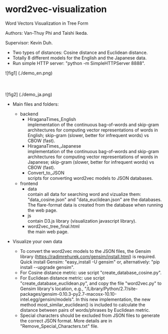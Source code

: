 # word2vec-visualization
Word Vectors Visualization in Tree Form

Authors: Van-Thuy Phi and Taishi Ikeda.

Supervisor: Kevin Duh.

- Two types of distances: Cosine distance and Euclidean distance.
- Totally 8 different models for the English and the Japanese data.
- Run simple HTTP server: "python -m SimpleHTTPServer 8888".

![fig1] (./demo_en.png)
<br><br><br><br>
![fig2] (./demo_ja.png)

- Main files and folders:
	+ backend<br>
		+ HiraganaTimes_English<br>
			implementation of the continuous bag-of-words and skip-gram architectures for computing vector representations of words in English; skip-gram (slower, better for infrequent words) vs CBOW (fast).
		+ HiraganaTimes_Japanese<br>
			implementation of the continuous bag-of-words and skip-gram architectures for computing vector representations of words in Japanese; skip-gram (slower, better for infrequent words) vs CBOW (fast).
		+ Convert_to_JSON <br>
			scripts for converting word2vec models to JSON databases.
	+ frontend<br>
		+ data<br>
			contain all data for searching word and vizualize them: "data_cosine.json" and "data_euclidean.json" are the databases. The flare-format data is created from the database when running the web page.
		+ js<br>
			contain D3.js library (visualization javascript library).
		+ word2vec_tree_final.html<br>
			the main web page.

- Visualize your own data
	+ To convert the word2vec models to the JSON files, the Gensim library (https://radimrehurek.com/gensim/install.html) is required.
	Quick install Gensim: "easy_install -U gensim" or, alternatively: "pip install --upgrade gensim".
	+ For Cosine distance metric: use script "create_database_cosine.py".
	+ For Euclidean distance metric: use script "create_database_euclidean.py", and copy the file "word2vec.py" to Gensim library's location, e.g., "/Library/Python/2.7/site-packages/gensim-0.10.3-py2.7-macosx-10.10-intel.egg/gensim/models". In this new implementation, the new method most_similar_euclidean() is included to calculate the distance between pairs of words/phrases by Euclidean metric.
	+ Special characters should be excluded from JSON files to generate the correct JSON format. More details are in "Remove_Special_Characters.txt" file.
